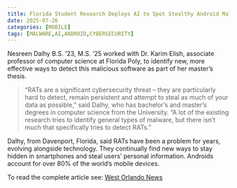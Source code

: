 ```yaml
---
title: Florida Student Research Deploys AI to Spot Stealthy Android Malware
date: 2025-07-26
categories: [MOBILE]
tags: [MALWARE,AI,ANDROID,CYBERSECURITY]
---
```


Nesreen Dalhy B.S. ’23, M.S. ’25 worked with Dr. Karim Elish, associate professor of computer science at Florida Poly, to identify new, more effective ways to detect this malicious software as part of her master’s thesis.

> “RATs are a significant cybersecurity threat – they are particularly hard to detect, remain persistent and attempt to steal as much of your data as possible,” said Dalhy, who has bachelor’s and master’s degrees in computer science from the University. “A lot of the existing research tries to identify general types of malware, but there isn’t much that specifically tries to detect RATs.”

Dalhy, from Davenport, Florida, said RATs have been a problem for years, evolving alongside technology. They continually find new ways to stay hidden in smartphones and steal users’ personal information. Androids account for over 80% of the world’s mobile devices.

To read the complete article see: [West Orlando News](https://westorlandonews.com/florida-student-research-deploys-ai-to-spot-stealthy-android-malware/) 